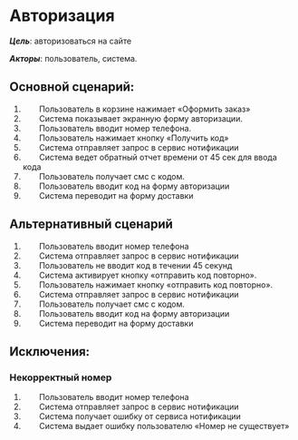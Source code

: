 ﻿# Авторизация

**_Цель_**: авторизоваться на сайте

**_Акторы_**: пользователь, система.

## Основной сценарий:

1. `	`Пользователь в корзине нажимает «Оформить заказ»
1. `	`Система показывает экранную форму авторизации.
1. `	`Пользователь вводит номер телефона.
1. `	`Пользователь нажимает кнопку «Получить код»
1. `	`Система отправляет запрос в сервис нотификации
1. `	`Система ведет обратный отчет времени от 45 сек для ввода кода
1. `	`Пользователь получает смс с кодом.
1. `	`Пользователь вводит код на форму авторизации
1. `	`Система переводит на форму доставки


## Альтернативный сценарий


1. `	`Пользователь вводит номер телефона
1. `	`Система отправляет запрос в сервис нотификации
1. `	`Пользователь не вводит код в течении 45 секунд
1. `	`Система активирует кнопку «отправить код повторно».
1. `	`Пользователь нажимает кнопку «отправить код повторно».
1. `	`Система отправляет запрос в сервис нотификации
1. `	`Пользователь получает смс с кодом.
1. `	`Пользователь вводит код на форму авторизации
1. `	`Система переводит на форму доставки

## Исключения:

### Некорректный номер


1. `	`Пользователь вводит номер телефона
1. `	`Система отправляет запрос в сервис нотификации
1. `	`Система получает ошибку от сервиса нотификации
1. `	`Система выдает ошибку пользователю «Номер не существует»

